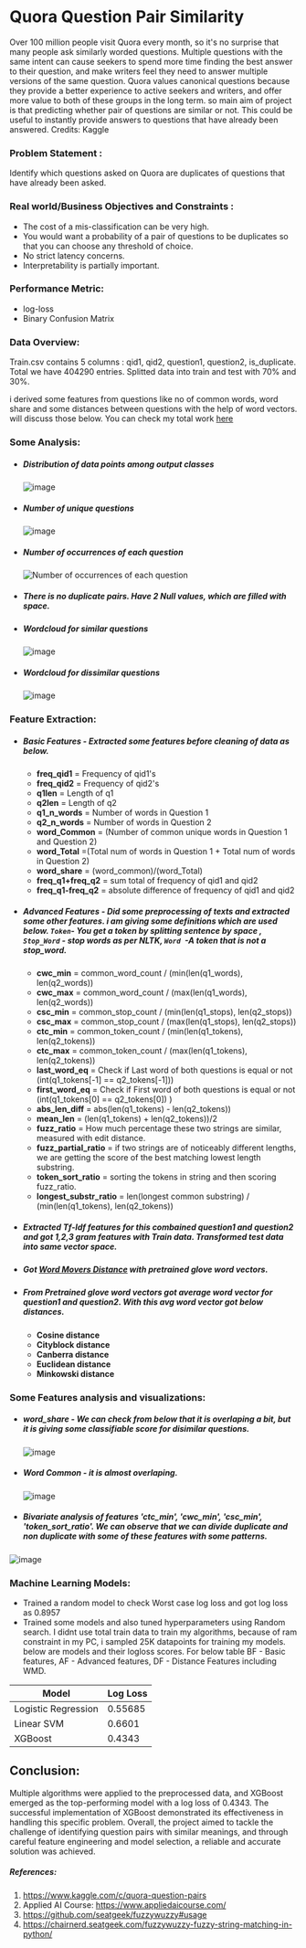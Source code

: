# Quora Question Pair Similarity

Over 100 million people visit Quora every month, so it's no surprise that many people ask similarly worded questions. Multiple questions with the same intent can cause seekers to spend more time finding the best answer to their question, and make writers feel they need to answer multiple versions of the same question. Quora values canonical questions because they provide a better experience to active seekers and writers, and offer more value to both of these groups in the long term.  so main aim of project is that predicting whether pair of questions are similar or not. This could be useful to instantly provide answers to questions that have already been answered.
   Credits: Kaggle
### Problem Statement :
Identify which questions asked on Quora are duplicates of questions that have already been asked.

### Real world/Business Objectives and Constraints :
   - The cost of a mis-classification can be very high.
   - You would want a probability of a pair of questions to be duplicates so that you can choose any threshold of choice.
   - No strict latency concerns.
   - Interpretability is partially important.

### Performance Metric:
   - log-loss 
   - Binary Confusion Matrix

### Data Overview:
Train.csv contains 5 columns : qid1, qid2, question1, question2, is_duplicate. Total we have 404290 entries. Splitted data into train and test with 70% and 30%.

i derived some features from questions like no of common words, word share and some distances between questions with the help of word vectors. will discuss those below. You can check my total work [here](https://github.com/UdiBhaskar/Quora-Question-pair-similarity/blob/master/Quora%20Question%20pair%20similarity.ipynb)
### Some Analysis:
- ##### Distribution of data points among output classes  
  ![image](https://github.com/shubham-shetty12/Quora_Question_Pair/assets/137090796/b52f7b49-8d1d-49d4-8628-b1bd58fc152c)

- ##### Number of unique questions
  ![image](https://github.com/shubham-shetty12/Quora_Question_Pair/assets/137090796/2f9aeffb-6cf8-44cb-a92c-db2ac8887e31)

- ##### Number of occurrences of each question
   ![Number of occurrences of each question](https://github.com/UdiBhaskar/Quora-Question-pair-similarity/blob/master/Images/output_39_1.png "Number of occurrences of each question")
- ##### There is no duplicate pairs. Have 2 Null values, which are filled with space.
- ##### Wordcloud for similar questions
  ![image](https://github.com/shubham-shetty12/Quora_Question_Pair/assets/137090796/e82bfdd9-fa22-417e-9442-5fbcdf282c93)

- ##### Wordcloud for dissimilar questions
  ![image](https://github.com/shubham-shetty12/Quora_Question_Pair/assets/137090796/aabd9f72-a797-44ce-aad8-b6f54c860701)

### Feature Extraction:
- ##### Basic Features - Extracted some features before cleaning of data as below.
  - <b>freq_qid1</b> = Frequency of qid1's
  - <b>freq_qid2</b> = Frequency of qid2's
  - <b>q1len</b> = Length of q1
  - <b>q2len</b> = Length of q2
  - <b>q1_n_words</b> = Number of words in Question 1
  - <b>q2_n_words</b> = Number of words in Question 2
  - <b>word_Common</b> = (Number of common unique words in Question 1 and Question 2)
  - <b>word_Total</b> =(Total num of words in Question 1 + Total num of words in Question 2)
  - <b>word_share</b> = (word_common)/(word_Total)
  - <b>freq_q1+freq_q2</b> = sum total of frequency of qid1 and qid2
  - <b>freq_q1-freq_q2</b> = absolute difference of frequency of qid1 and qid2
- ##### Advanced Features - Did some preprocessing of texts and extracted some other features. i am giving some definitions which are used below. `Token`- You get a token by splitting sentence by space  ,  `Stop_Word` - stop words as per NLTK, `Word `-A token that is not a stop_word.
  - <b>cwc_min</b> = common_word_count / (min(len(q1_words), len(q2_words)) 
  - <b>cwc_max</b> = common_word_count / (max(len(q1_words), len(q2_words)) 
  - <b>csc_min</b> = common_stop_count / (min(len(q1_stops), len(q2_stops)) 
  - <b>csc_max</b> = common_stop_count / (max(len(q1_stops), len(q2_stops)) 
  - <b>ctc_min</b> = common_token_count / (min(len(q1_tokens), len(q2_tokens)) 
  - <b>ctc_max</b> = common_token_count / (max(len(q1_tokens), len(q2_tokens)) 
  - <b>last_word_eq</b> = Check if Last word of both questions is equal or not (int(q1_tokens[-1] == q2_tokens[-1]))
  - <b>first_word_eq</b> = Check if First word of both questions is equal or not (int(q1_tokens[0] == q2_tokens[0]) )
  - <b>abs_len_diff</b> = abs(len(q1_tokens) - len(q2_tokens))
  - <b>mean_len</b> = (len(q1_tokens) + len(q2_tokens))/2
  - <b>fuzz_ratio</b> = How much percentage these two strings are similar, measured with edit distance.
  - <b>fuzz_partial_ratio</b> = if two strings are of noticeably different lengths, we are getting the score of the best matching lowest length substring.
  - <b>token_sort_ratio</b> = sorting the tokens in string and then scoring fuzz_ratio.
  - <b>longest_substr_ratio</b> = len(longest common substring) / (min(len(q1_tokens), len(q2_tokens))
- ##### Extracted Tf-Idf features for this combained question1 and question2 and got 1,2,3 gram features with Train data. Transformed test data into same vector space. 
- ##### Got [Word Movers Distance](http://proceedings.mlr.press/v37/kusnerb15.pdf) with pretrained glove word vectors. 
- ##### From Pretrained glove word vectors got average word vector for question1 and question2. With this avg word vector got below distances. 
  - <b>Cosine distance</b>
  - <b>Cityblock distance</b>
  - <b>Canberra distance</b>
  - <b>Euclidean distance</b>
  - <b>Minkowski distance</b>
### Some Features analysis and visualizations:
- ##### word_share - We can check from below that it is overlaping a bit, but it is giving some classifiable score for disimilar questions.
   ![image](https://github.com/shubham-shetty12/Quora_Question_Pair/assets/137090796/22f3eef3-d8e2-4ddb-aa08-fe6b40c5f510)

- ##### Word Common - it is almost overlaping.
  ![image](https://github.com/shubham-shetty12/Quora_Question_Pair/assets/137090796/a0b43c11-159a-4275-9842-15910896d1c5)

- ##### Bivariate analysis of features 'ctc_min', 'cwc_min', 'csc_min', 'token_sort_ratio'. We can observe that we can divide duplicate and non duplicate with some of these features with some patterns. 
 ![image](https://github.com/shubham-shetty12/Quora_Question_Pair/assets/137090796/c4387b7c-c5db-4b12-9d26-61f853075914)

### Machine Learning Models:
   - Trained a random model to check Worst case log loss and got log loss as 0.8957
   - Trained some models and also tuned hyperparameters using Random search. I didnt use total train data to train my algorithms, because of ram constraint in my PC, i sampled 25K datapoints for training my models. below are models and their logloss scores.
   For below table BF - Basic features, AF - Advanced features, DF - Distance Features including WMD.

| Model               |  Log Loss |
| -------------       |  ------------- |
| Logistic Regression | 0.55685 |
| Linear SVM          | 0.6601  |
| XGBoost             | 0.4343  |

## Conclusion:
Multiple algorithms were applied to the preprocessed data, and XGBoost emerged as the top-performing model with a log loss of 0.4343. The successful implementation of XGBoost demonstrated its effectiveness in handling this specific problem. Overall, the project aimed to tackle the challenge of identifying question pairs with similar meanings, and through careful feature engineering and model selection, a reliable and accurate solution was achieved.

##### References:
1. https://www.kaggle.com/c/quora-question-pairs 
2. Applied AI Course: https://www.appliedaicourse.com/
3. https://github.com/seatgeek/fuzzywuzzy#usage 
4. https://chairnerd.seatgeek.com/fuzzywuzzy-fuzzy-string-matching-in-python/
